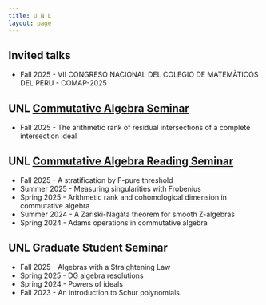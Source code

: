 ```yaml
---
title: U N L
layout: page
---
```


## Invited talks

- Fall 2025 - VII CONGRESO NACIONAL DEL COLEGIO DE MATEMÀTICOS DEL PERU - COMAP-2025

## UNL [Commutative Algebra Seminar](https://nebraskacommalg.github.io/RTG/seminar.html)

- Fall 2025 - The arithmetic rank of residual intersections of a complete intersection ideal

## UNL [Commutative Algebra Reading Seminar](https://cars-unl.github.io/index.html)

- Fall 2025 - A stratification by F-pure threshold
- Summer 2025 - Measuring singularities with Frobenius
- Spring 2025 - Arithmetic rank and cohomological dimension in commutative algebra
- Summer 2024 - A Zariski-Nagata theorem for smooth Z-algebras
- Spring 2024 - Adams operations in commutative algebra

## UNL Graduate Student Seminar 

- Fall 2025 - Algebras with a Straightening Law
- Spring 2025 - DG algebra resolutions
- Spring 2024 - Powers of ideals
- Fall 2023 - An introduction to Schur polynomials.
